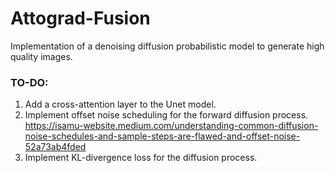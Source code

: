 # Attograd-Fusion
Implementation of a denoising diffusion probabilistic model to generate high quality images.

### TO-DO:
1. Add a cross-attention layer to the Unet model.
2. Implement offset noise scheduling for the forward diffusion process. https://isamu-website.medium.com/understanding-common-diffusion-noise-schedules-and-sample-steps-are-flawed-and-offset-noise-52a73ab4fded
3. Implement KL-divergence loss for the diffusion process.